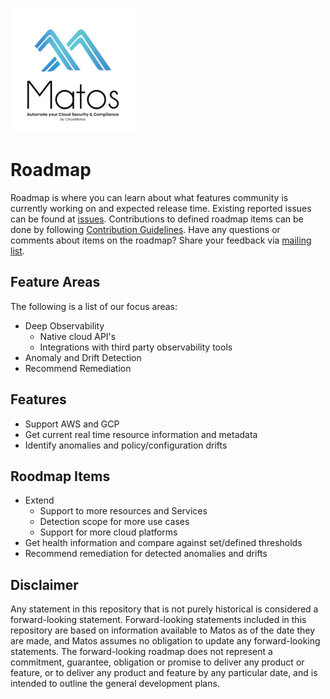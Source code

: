 [<img src="../images/matos-logo.png" width="200" height="200">](https://www.cloudmatos.com/)
# Roadmap

Roadmap is where you can learn about what features community is currently working on and expected release time. Existing reported issues can be found at [issues][MatosIssues]. Contributions to defined roadmap items can be done by following [Contribution Guidelines][ContributionGuidelines]. Have any questions or comments about items on the roadmap? Share your feedback via [mailing list][MatosMailingList].

## Feature Areas

The following is a list of our focus areas:

- Deep Observability
  - Native cloud API's
  - Integrations with third party observability tools
- Anomaly and Drift Detection
- Recommend Remediation

## Features

- Support AWS and GCP
- Get current real time resource information and metadata
- Identify anomalies and policy/configuration drifts

## Roodmap Items

- Extend
  - Support to more resources and Services
  - Detection scope for more use cases
  - Support for more cloud platforms
- Get health information and compare against set/defined thresholds
- Recommend remediation for detected anomalies and drifts

## Disclaimer

Any statement in this repository that is not purely historical is considered a forward-looking statement. Forward-looking statements included in this repository are based on information available to Matos as of the date they are made, and Matos assumes no obligation to update any forward-looking statements. The forward-looking roadmap does not represent a commitment, guarantee, obligation or promise to deliver any product or feature, or to deliver any product and feature by any particular date, and is intended to outline the general development plans.

[MatosMailingList]: mailto:matos-community+subscribe@cloudmatos.com
[ContributionGuidelines]: ./docs/CONTRIBUTION_GUIDELINES.md
[MatosIssues]: https://github.com/cloudmatos/matos/issues
